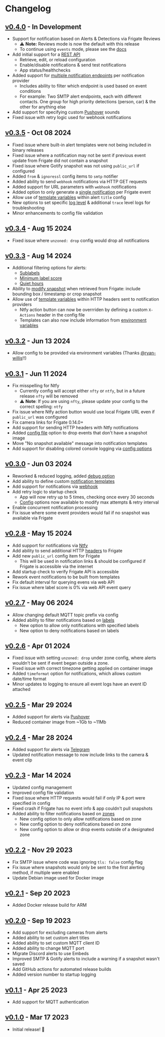 # Changelog

## [v0.4.0](https://github.com/0x2142/frigate-notify/releases/tag/v0.4.0) - In Development
 - Support for notification based on Alerts & Detections via Frigate Reviews
     - ⚠️ **Note:** Reviews mode is now the default with this release
     - To continue using `events` mode, please see the [docs](https://frigate-notify.0x2142.com/latest/config/file/#app)
 - Add initial support for a [REST API](https://frigate-notify.0x2142.com/latest/api/)
     - Retrieve, edit, or reload configuration
     - Enable/disable notifications & send test notifications
     - App status/healthchecks
 - Added support for [multiple notification endpoints](https://frigate-notify.0x2142.com/latest/config/profilesandfilters/) per notification provider
     - Includes ability to filter which endpoint is used based on event conditions
     - For example: Two SMTP alert endpoints, each with different contacts. One group for high priority detections (person, car) & the other for anything else
 - Add support for specifying custom [Pushover](https://frigate-notify.0x2142.com/latest/config/file/#pushover) sounds
 - Fixed issue with retry logic used for webhook notifications

## [v0.3.5](https://github.com/0x2142/frigate-notify/releases/tag/v0.3.5) - Oct 08 2024
 - Fixed issue where built-in alert templates were not being included in binary releases
 - Fixed issue where a notification may not be sent if previous event update from Frigate did not contain a snapshot
 - Fixed issue where Gotify snapshot was not using `public_url` if configured
 - Added `from` & `ignoressl` config items to `smtp` notifier
 - Added ability to send `webhook` notifications via HTTP GET requests
 - Added support for URL parameters with `webhook` notifications
 - Added option to only generate a [single notification](https://frigate-notify.0x2142.com/latest/config/file/#general) per Frigate event
 - Allow use of [template variables](https://frigate-notify.0x2142.com/latest/config/templates/#title-template) within alert `title` config
 - New options to set specific [log level](https://frigate-notify.0x2142.com/latest/config/options/) & additional `trace` level logs for troubleshooting
 - Minor enhancements to config file validation

## [v0.3.4](https://github.com/0x2142/frigate-notify/releases/tag/v0.3.4) - Aug 15 2024
 - Fixed issue where `unzoned: drop` config would drop all notifications

## [v0.3.3](https://github.com/0x2142/frigate-notify/releases/tag/v0.3.3) - Aug 14 2024
 - Additional filtering options for alerts:
     - [Sublabels](https://frigate-notify.0x2142.com/latest/config/file/#sublabels)
     - [Minimum label score](https://frigate-notify.0x2142.com/latest/config/file/#labels)
     - [Quiet hours](https://frigate-notify.0x2142.com/latest/config/file/#quiet-hours)
 - Ability to [modify snapshot](https://frigate-notify.0x2142.com/latest/config/file/#general) when retrieved from Frigate: include bounding box / timestamp or crop snapshot
 - Allow use of [template variables](https://frigate-notify.0x2142.com/latest/config/templates/#available-variables) within HTTP headers sent to notification providers
     - Ntfy action button can now be overrriden by defining a custom `X-Actions` header in the config file
     - Templates can also now include information from [environment variables](https://frigate-notify.0x2142.com/latest/config/templates/#environment-variables)

## [v0.3.2](https://github.com/0x2142/frigate-notify/releases/tag/v0.3.2) - Jun 13 2024

 - Allow config to be provided via environment variables (Thanks [@ryan-willis](https://github.com/ryan-willis)!!)

## [v0.3.1](https://github.com/0x2142/frigate-notify/releases/tag/v0.3.1) - Jun 11 2024

 - Fix misspelling for Ntfy
     - Currently config will accept either `nfty` or `ntfy`, but in a future release `nfty` will be removed
     - ⚠️ **Note**: If you are using `nfty`, please update your config to the correct spelling: `ntfy`
 - Fix issue where Ntfy action button would use local Frigate URL even if `public_url` was configured
 - Fix camera links for Frigate 0.14.0+
 - Add support for sending HTTP headers with Ntfy notifications
 - Added [config file](https://frigate-notify.0x2142.com/latest/config/file/#general) option to drop events that don't have a snapshot image
 - Move "No snapshot available" message into notification templates
 - Add support for disabling colored console logging via [config options](https://frigate-notify.0x2142.com/latest/config/options/)

## [v0.3.0](https://github.com/0x2142/frigate-notify/releases/tag/v0.3.0) - Jun 03 2024

 - Reworked & reduced logging, added [debug option](https://frigate-notify.0x2142.com/latest/config/options/)
 - Add ability to define custom [notification templates](https://frigate-notify.0x2142.com/latest/config/templates/#alert-templates)
 - Add support for notifications via [webhook](https://frigate-notify.0x2142.com/latest/config/file/#webhook)
 - Add retry logic to startup check
     - App will now retry up to 5 times, checking once every 30 seconds
     - [Config](https://frigate-notify.0x2142.com/latest/config/file/#server) options now available to modify max attempts & retry interval
 - Enable concurrent notification processing
 - Fix issue where some event providers would fail if no snapshot was available via Frigate

## [v0.2.8](https://github.com/0x2142/frigate-notify/releases/tag/v0.2.8) - May 15 2024

 - Add support for notifications via [Ntfy](https://frigate-notify.0x2142.com/latest/config/file/#ntfy)
 - Add ability to send additional HTTP [headers](https://frigate-notify.0x2142.com/latest/config/file/#frigate) to Frigate
 - Add new `public_url` config item for Frigate
     - This will be used in notification links & should be configured if Frigate is accessible via the internet
 - Add startup check to verify Frigate API is accessible
 - Rework event notifications to be built from templates
 - Fix default interval for querying evens via web API
 - Fix issue where label score is 0% via web API event query

## [v0.2.7](https://github.com/0x2142/frigate-notify/releases/tag/v0.2.7) - May 06 2024

 - Allow changing default MQTT topic prefix via config
 - Added ability to filter notifications based on [labels](https://frigate-notify.0x2142.com/latest/config/file/#labels)
     - New option to allow only notifications with specified labels
     - New option to deny notifications based on labels

## [v0.2.6](https://github.com/0x2142/frigate-notify/releases/tag/v0.2.6) - Apr 01 2024

 - Fixed issue with setting `unzoned: drop` under zone config, where alerts wouldn't be sent if event began outside a zone.
 - Fixed issue with correct timezone getting applied on container image
 - Added `timeformat` option for notifications, which allows custom date/time format
 - Minor updates to logging to ensure all event logs have an event ID attached

## [v0.2.5](https://github.com/0x2142/frigate-notify/releases/tag/v0.2.5) - Mar 29 2024

 - Added support for alerts via [Pushover](https://frigate-notify.0x2142.com/latest/config/file/#pushover)
 - Reduced container image from ~1Gb to ~11Mb

## [v0.2.4](https://github.com/0x2142/frigate-notify/releases/tag/v0.2.4) - Mar 28 2024

 - Added support for alerts via [Telegram](https://frigate-notify.0x2142.com/latest/config/file/#telegram)
 - Updated notification message to now include links to the camera & event clip

## [v0.2.3](https://github.com/0x2142/frigate-notify/releases/tag/v0.2.3) - Mar 14 2024

 - Updated config management
 - Improved config file validation
 - Fixed issue where HTTP requests would fail if only IP & port were specified in config
 - Fixed crash if Frigate has no event info & app couldn't pull snapshots
 - Added ability to filter notifications based on [zones](https://frigate-notify.0x2142.com/latest/config/file/#zones)
     - New config option to only allow notifications based on zone
     - New config option to deny notifications based on zone
     - New config option to allow or drop events outside of a designated zone

## [v0.2.2](https://github.com/0x2142/frigate-notify/releases/tag/v0.2.2) - Nov 29 2023

 - Fix SMTP issue where code was ignoring `tls: false` config flag
 - Fix issue where snapshots would only be sent to the first alerting method, if multiple were enabled
 - Update Debian image used for Docker image

## [v0.2.1](https://github.com/0x2142/frigate-notify/releases/tag/v0.2.1) - Sep 20 2023

 - Added Docker release build for ARM

## [v0.2.0](https://github.com/0x2142/frigate-notify/releases/tag/v0.2.0) - Sep 19 2023

 - Add support for excluding cameras from alerts
 - Added ability to set custom alert titles
 - Added ability to set custom MQTT client ID
 - Added ability to change MQTT port
 - Migrate Discord alerts to use Embeds
 - Improved SMTP & Gotify alerts to include a warning if a snapshot wasn't saved
 - Add GitHub actions for automated release builds
 - Added version number to startup logging

## [v0.1.1](https://github.com/0x2142/frigate-notify/releases/tag/v0.1.1) - Apr 25 2023

 - Add support for MQTT authentication

## [v0.1.0](https://github.com/0x2142/frigate-notify/releases/tag/v0.1.0) - Mar 17 2023

 - Initial release! 🎉
